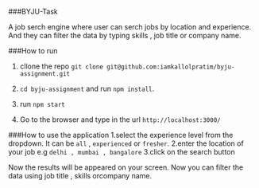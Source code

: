 ###BYJU-Task

A job serch engine where user can serch jobs by location and experience. And they can filter the data by typing skills , job title or company name.

###How to run 
1. cllone the repo `git clone git@github.com:iamkallolpratim/byju-assignment.git`

2. `cd byju-assignment` and run `npm install`.

3. run `npm start`

4. Go to the browser and type in the url `http://localhost:3000/`


###How to use the application
1.select the experience level from the dropdown. It can be `all` , `experienced` or `fresher`.
2.enter the location of your job e.g `delhi , mumbai , bangalore`
3.click on the search button

Now the results will be appeared on your screen. Now you can filter the data using job title , skills orcompany name.


